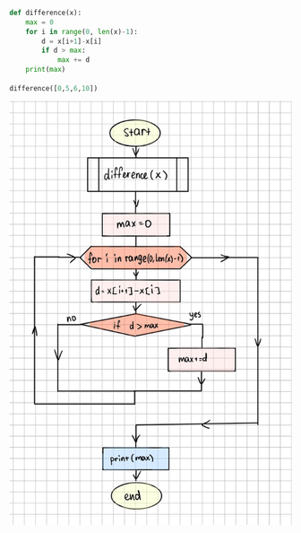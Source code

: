 ```.py

def difference(x): 
    max = 0
    for i in range(0, len(x)-1):
        d = x[i+1]-x[i]
        if d > max:
            max += d
    print(max)

difference([0,5,6,10])

```

![](10quizdiagram.jpg)
